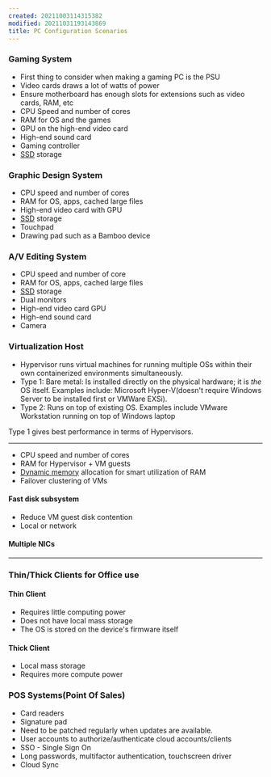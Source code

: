 ```yaml
---
created: 20211003114315382
modified: 20211031193143869
title: PC Configuration Scenarios
---
```


### Gaming System

- First thing to consider when making a gaming PC is the PSU
- Video cards draws a lot of watts of power
- Ensure motherboard has enough slots for extensions such as video cards, RAM, etc
- CPU Speed and number of cores
- RAM for OS and the games
- GPU on the high-end video card
- High-end sound card
- Gaming controller
- [SSD](#SSD) storage

### Graphic Design System

- CPU speed and number of cores
- RAM for OS, apps, cached large files
- High-end video card with GPU
- [SSD](#SSD) storage
- Touchpad
- Drawing pad such as a Bamboo device

### A/V Editing System

- CPU speed and number of core
- RAM for OS, apps, cached large files
- [SSD](#SSD) storage
- Dual monitors
- High-end video card GPU
- High-end sound card
- Camera

### Virtualization Host

- Hypervisor runs virtual machines for running multiple OSs within their own containerized environments simultaneously.
- Type 1: Bare metal: Is installed directly on the physical hardware; it is _the_ OS itself. Examples include: Microsoft Hyper-V(doesn't require Windows Server to be installed first or VMWare EXSi).
- Type 2: Runs on top of existing OS. Examples include VMware Workstation running on top of Windows laptop

Type 1 gives best performance in terms of Hypervisors.

---

- CPU speed and number of cores
- RAM for Hypervisor + VM guests
- [Dynamic memory](#Dynamic%20memory) allocation for smart utilization of RAM
- Failover clustering of VMs

#### Fast disk subsystem

- Reduce VM guest disk contention
- Local or network

#### Multiple NICs

---

### Thin/Thick Clients for Office use

#### Thin Client

- Requires little computing power
- Does not have local mass storage
- The OS is stored on the device's firmware itself

#### Thick Client

- Local mass storage
- Requires more compute power

### POS Systems(Point Of Sales)

- Card readers
- Signature pad
- Need to be patched regularly when updates are available.
- User accounts to authorize/authenticate cloud accounts/clients
- SSO - Single Sign On
- Long passwords, multifactor authentication, touchscreen driver
- Cloud Sync
